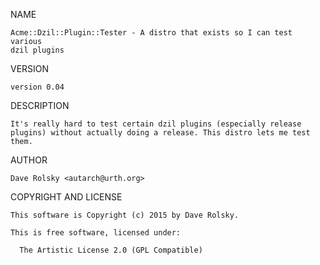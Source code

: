NAME

    Acme::Dzil::Plugin::Tester - A distro that exists so I can test various
    dzil plugins

VERSION

    version 0.04

DESCRIPTION

    It's really hard to test certain dzil plugins (especially release
    plugins) without actually doing a release. This distro lets me test
    them.

AUTHOR

    Dave Rolsky <autarch@urth.org>

COPYRIGHT AND LICENSE

    This software is Copyright (c) 2015 by Dave Rolsky.

    This is free software, licensed under:

      The Artistic License 2.0 (GPL Compatible)


